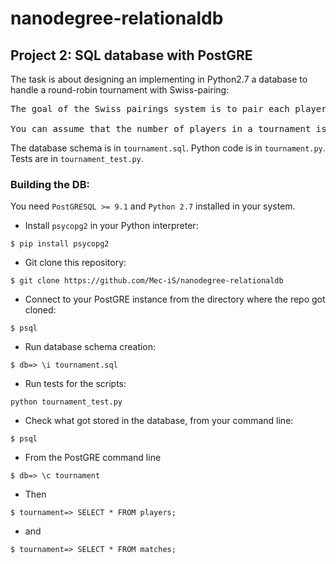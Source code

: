 # nanodegree-relationaldb

## Project 2: SQL database with PostGRE
The task is about designing an implementing in Python2.7 a database to handle a round-robin tournament with Swiss-pairing:

<pre>The goal of the Swiss pairings system is to pair each player with an opponent who has won the same number of matches, or as close as possible.

You can assume that the number of players in a tournament is an even number. This means that no player will be left out of a round.</pre>

The database schema is in `tournament.sql`. Python code is in `tournament.py`. Tests are in `tournament_test.py`.


### Building the DB:

You need `PostGRESQL >= 9.1` and `Python 2.7` installed in your system.


- Install `psycopg2` in your Python interpreter:

`$ pip install psycopg2`

- Git clone this repository:

`$ git clone https://github.com/Mec-iS/nanodegree-relationaldb`

- Connect to your PostGRE instance from the directory where the repo got cloned:

`$ psql`

- Run database schema creation:

`$ db=> \i tournament.sql`

- Run tests for the scripts:

`python tournament_test.py`

- Check what got stored in the database, from your command line:

`$ psql` 

- From the PostGRE command line

`$ db=> \c tournament`


- Then

`$ tournament=> SELECT * FROM players;`

- and

`$ tournament=> SELECT * FROM matches;`

